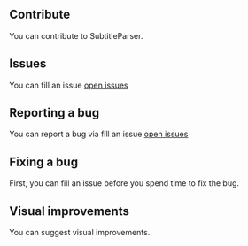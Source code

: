 ## Contribute
You can contribute to SubtitleParser.

## Issues
You can fill an issue [open issues](https://github.com/meokullu/CalculateETA/issues)

## Reporting a bug
You can report a bug via fill an issue [open issues](https://github.com/meokullu/CalculateETA/issues)

## Fixing a bug
First, you can fill an issue before you spend time to fix the bug.

## Visual improvements
You can suggest visual improvements.
